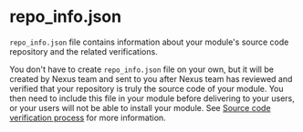 # repo_info.json

`repo_info.json` file contains information about your module's source code repository and the related verifications.

You don't have to create `repo_info.json` file on your own, but it will be created by Nexus team and sent to you after Nexus team has reviewed and verified that your repository is truly the source code of your module. You then need to include this file in your module before delivering to your users, or your users will not be able to install your module. See [Source code verification process](./source-code-verification-process) for more information.

